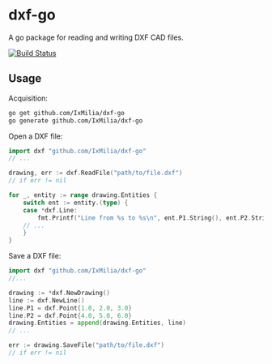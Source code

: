 dxf-go
======

A go package for reading and writing DXF CAD files.

[![Build Status](https://dev.azure.com/ixmilia/public/_apis/build/status/dxf-go?branchName=master)](https://dev.azure.com/ixmilia/public/_build/latest?definitionId=28)

## Usage

Acquisition:

``` bash
go get github.com/IxMilia/dxf-go
go generate github.com/IxMilia/dxf-go
```

Open a DXF file:

``` go
import dxf "github.com/IxMilia/dxf-go"
// ...

drawing, err := dxf.ReadFile("path/to/file.dxf")
// if err != nil

for _, entity := range drawing.Entities {
    switch ent := entity.(type) {
    case *dxf.Line:
        fmt.Printf("Line from %s to %s\n", ent.P1.String(), ent.P2.String())
    // ...
    }
}
```

Save a DXF file:

``` go
import dxf "github.com/IxMilia/dxf-go"
//...

drawing := *dxf.NewDrawing()
line := dxf.NewLine()
line.P1 = dxf.Point{1.0, 2.0, 3.0}
line.P2 = dxf.Point{4.0, 5.0, 6.0}
drawing.Entities = append(drawing.Entities, line)
// ...

err := drawing.SaveFile("path/to/file.dxf")
// if err != nil
```
